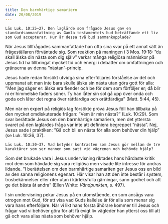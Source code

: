 ```yaml
---
title: Den barmhärtige samariern
date: 20/08/2019
---
```


`Läs Luk. 10:25–27. Den laglärde som frågade Jesus gav en standardsammanfattning av Gamla testamentets bud beträffande ett liv som Gud accepterar. Hur är dessa två bud sammankopplade?`

När Jesus tillfrågades sammanfattade han ofta sina svar på ett annat sätt än frågeställaren förväntade sig. Som reaktion på maningen i 3 Mos. 19:18: ”du skall älska din nästa som dig själv” verkar många religiösa människor på Jesus tid ha tillbringat mycket tid och energi i debatter om omfattningen och gränserna av denna ”nästan”-princip.

Jesus hade redan försökt utvidga sina efterföljares förståelse av det och uppmanat att man inte bara skulle älska sin nästa utan göra gott för alla: ”Men jag säger er: älska era fiender och be för dem som förföljer er; då blir ni er himmelske faders söner. Ty han låter sin sol gå upp över onda och goda och låter det regna över rättfärdiga och orättfärdiga” (Matt. 5:44, 45).

Men när en expert på religiös lag försökte pröva Jesus föll han tillbaka på den mycket omdiskuterade frågan: ”Vem är min nästa?” (Luk. 10:29). Som svar berättade Jesus om den barmhärtige samariern, men det yttersta svaret på den laglärdes fråga var inte att definiera begreppet ”nästa”. Nej, Jesus sade i praktiken: ”Gå och bli en nästa för alla som behöver din hjälp” (se Luk. 10:36, 37).

`Läs Luk. 10:30–37. Vad betyder kontrasten som Jesus gör mellan de tre karaktärer som ser mannen som satt vid vägrenen och behövde hjälp?`

Som det brukade vara i Jesus undervisning riktades hans hårdaste kritik mot dem som hävdade sig vara religiösa men visade lite intresse för andras lidande. ”I berättelsen om den barmhärtige samariten ger Jesus oss en bild av den sanna religionens egenart. Här visar han att den inte består i system, trosbekännelser eller riter utan i kärleksfulla gärningar, sann godhet och att ge det bästa åt andra” (Ellen White: _Vändpunkten_, s. 497). 

I sin undervisning pekar Jesus på en utomstående, en som ansågs vara otrogen mot Gud, för att visa vad Guds kallelse är för alla som menar sig vara hans efterföljare. När vi likt hans första åhörare kommer till Jesus och frågar vad vi behöver göra för att få evigt liv vägleder han ytterst oss till att gå och vara allas nästa som behöver hjälp.